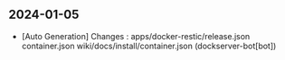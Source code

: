 
## 2024-01-05
 * [Auto Generation] Changes : apps/docker-restic/release.json container.json wiki/docs/install/container.json (dockserver-bot[bot])

